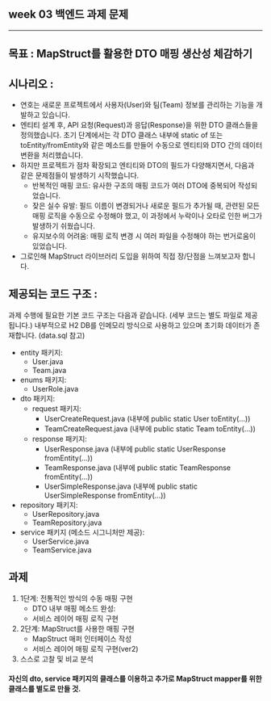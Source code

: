 ## week 03 백엔드 과제 문제

---

## 목표 : MapStruct를 활용한 DTO 매핑 생산성 체감하기

## 시나리오 :

- 연호는 새로운 프로젝트에서 사용자(User)와 팀(Team) 정보를 관리하는 기능을 개발하고 있습니다.
- 엔티티 설계 후, API 요청(Request)과 응답(Response)을 위한 DTO 클래스들을 정의했습니다. 초기 단계에서는 각 DTO 클래스 내부에 static of 또는 toEntity/fromEntity와
  같은 메소드를 만들어 수동으로 엔티티와 DTO 간의 데이터 변환을 처리했습니다.
- 하지만 프로젝트가 점차 확장되고 엔티티와 DTO의 필드가 다양해지면서, 다음과 같은 문제점들이 발생하기 시작했습니다.
    - 반복적인 매핑 코드: 유사한 구조의 매핑 코드가 여러 DTO에 중복되어 작성되었습니다.
    - 잦은 실수 유발: 필드 이름이 변경되거나 새로운 필드가 추가될 때, 관련된 모든 매핑 로직을 수동으로 수정해야 했고, 이 과정에서 누락이나 오타로 인한 버그가 발생하기 쉬웠습니다.
    - 유지보수의 어려움: 매핑 로직 변경 시 여러 파일을 수정해야 하는 번거로움이 있었습니다.
- 그로인해 MapStruct 라이브러리 도입을 위하여 직접 장/단점을 느껴보고자 합니다.

## 제공되는 코드 구조 :

과제 수행에 필요한 기본 코드 구조는 다음과 같습니다. (세부 코드는 별도 파일로 제공됩니다.)
내부적으로 H2 DB를 인메모리 방식으로 사용하고 있으며 초기화 데이터가 존재합니다. (data.sql 참고)

- entity 패키지:
    - User.java
    - Team.java
- enums 패키지:
    - UserRole.java
- dto 패키지:
    - request 패키지:
        - UserCreateRequest.java (내부에 public static User toEntity(...))
        - TeamCreateRequest.java (내부에 public static Team toEntity(...))
    - response 패키지:
        - UserResponse.java (내부에 public static UserResponse fromEntity(...))
        - TeamResponse.java (내부에 public static TeamResponse fromEntity(...))
        - UserSimpleResponse.java (내부에 public static UserSimpleResponse fromEntity(...))
- repository 패키지:
    - UserRepository.java
    - TeamRepository.java
- service 패키지 (메소드 시그니처만 제공):
    - UserService.java
    - TeamService.java

## 과제
1. 1단계: 전통적인 방식의 수동 매핑 구현
    - DTO 내부 매핑 메소드 완성:
    - 서비스 레이어 매핑 로직 구현
2. 2단계: MapStruct를 사용한 매핑 구현
    - MapStruct 매퍼 인터페이스 작성
    - 서비스 레이어 매핑 로직 구현(ver2)
3. 스스로 고찰 및 비교 분석


#### 자신의 dto, service 패키지의 클래스를 이용하고 추가로 MapStruct mapper를 위한 클래스를 별도로 만들 것.

